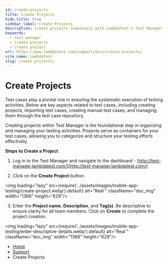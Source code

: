 ```yaml
---
id: create-projects
title: Create Projects
hide_title: true
sidebar_label: Create Projects
description: Create projects seamlessly with LambdaTest's Test Manager, streamlining your testing processes and ensuring efficient management of all your test activities.
keywords:
  - test manager
  - create projects
  - create project
url: https://www.lambdatest.com/support/docs/create-projects/
site_name: LambdaTest
slug: create-projects/
---
```


<script type="application/ld+json"
      dangerouslySetInnerHTML={{ __html: JSON.stringify({
       "@context": "https://schema.org",
        "@type": "BreadcrumbList",
        "itemListElement": [{
          "@type": "ListItem",
          "position": 1,
          "name": "LambdaTest",
          "item": "https://www.lambdatest.com"
        },{
          "@type": "ListItem",
          "position": 2,
          "name": "Support",
          "item": "https://www.lambdatest.com/support/docs/"
        },{
          "@type": "ListItem",
          "position": 3,
          "name": "Creating Projects",
          "item": "https://www.lambdatest.com/support/docs/create-projects/"
        }]
      })
    }}
></script>

# Create Projects

Test cases play a pivotal role in ensuring the systematic execution of testing activities. Below are key aspects related to test cases, including creating projects, importing test cases, creating manual test cases, and managing them through the test case repository.

Creating projects within Test Manager is the foundational step in organizing and managing your testing activities. Projects serve as containers for your test cases, allowing you to categorize and structure your testing efforts effectively.

**Steps to Create a Project**

1. Log in to the Test Manager and navigate to the dashboard - [http://test-manager.lambdatest.com/](http://test-manager.lambdatest.com/)

2. Click on the **Create Project** button.

<img loading="lazy" src={require('../assets/images/mobile-app-testing/create-project.webp').default} alt="Real "  className="doc_img" width="1366" height="629"/>

3. Enter the **Project name**, **Description**, and **Tag(s)**. Be descriptive to ensure clarity for all team members. Click on **Create** to complete the project creation.

<img loading="lazy" src={require('../assets/images/mobile-app-testing/enter-descriptive-details.webp').default} alt="Real "  className="doc_img" width="1366" height="629"/>



<nav aria-label="breadcrumbs">
  <ul className="breadcrumbs">
    <li className="breadcrumbs__item">
      <a className="breadcrumbs__link" href="https://www.lambdatest.com">
        Home
      </a>
    </li>
    <li className="breadcrumbs__item">
      <a className="breadcrumbs__link" target="_self" href="https://www.lambdatest.com/support/docs/">
        Support
      </a>
    </li>
    <li className="breadcrumbs__item breadcrumbs__item--active">
      <span className="breadcrumbs__link">
        Create Projects
      </span>
    </li>
  </ul>
</nav>